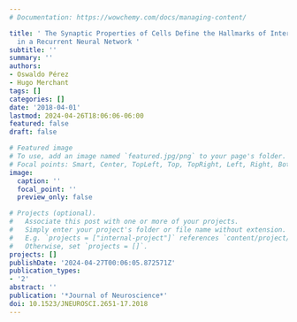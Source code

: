 ```yaml
---
# Documentation: https://wowchemy.com/docs/managing-content/

title: ' The Synaptic Properties of Cells Define the Hallmarks of Interval Timing
  in a Recurrent Neural Network '
subtitle: ''
summary: ''
authors:
- Oswaldo Pérez
- Hugo Merchant
tags: []
categories: []
date: '2018-04-01'
lastmod: 2024-04-26T18:06:06-06:00
featured: false
draft: false

# Featured image
# To use, add an image named `featured.jpg/png` to your page's folder.
# Focal points: Smart, Center, TopLeft, Top, TopRight, Left, Right, BottomLeft, Bottom, BottomRight.
image:
  caption: ''
  focal_point: ''
  preview_only: false

# Projects (optional).
#   Associate this post with one or more of your projects.
#   Simply enter your project's folder or file name without extension.
#   E.g. `projects = ["internal-project"]` references `content/project/deep-learning/index.md`.
#   Otherwise, set `projects = []`.
projects: []
publishDate: '2024-04-27T00:06:05.872571Z'
publication_types:
- '2'
abstract: ''
publication: '*Journal of Neuroscience*'
doi: 10.1523/JNEUROSCI.2651-17.2018
---
```


